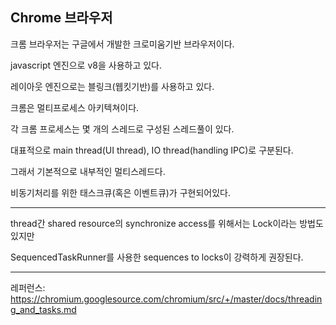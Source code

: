 ## Chrome 브라우저

크롬 브라우저는 구글에서 개발한 크로미움기반 브라우저이다.

javascript 엔진으로 v8을 사용하고 있다.

레이아웃 엔진으로는 블링크(웹킷기반)를 사용하고 있다.

크롬은 멀티프로세스 아키텍쳐이다.

각 크롬 프로세스는 몇 개의 스레드로 구성된 스레드풀이 있다.

대표적으로 main thread(UI thread), IO thread(handling IPC)로 구분된다.

그래서 기본적으로 내부적인 멀티스레드다.

비동기처리를 위한 태스크큐(혹은 이벤트큐)가 구현되어있다.

-----------------------

thread간 shared resource의 synchronize access를 위해서는 Lock이라는 방법도 있지만

SequencedTaskRunner를 사용한 sequences to locks이 강력하게 권장된다.

-----------

레퍼런스: https://chromium.googlesource.com/chromium/src/+/master/docs/threading_and_tasks.md